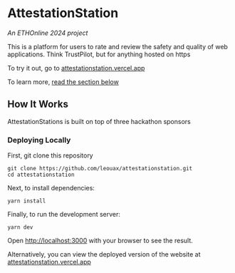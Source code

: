 # AttestationStation

*An ETHOnline 2024 project*

This is a platform for users to rate and review the safety and quality of web applications. Think TrustPilot, but for anything hosted on https

To try it out, go to [attestationstation.vercel.app](https://attestationstation.vercel.app)

To learn more, [read the section below](#how-it-works)


## How It Works

AttestationStations is built on top of three hackathon sponsors 

### Deploying Locally 

First, git clone this repository

```
git clone https://github.com/leouax/attestationstation.git
cd attestationstation
```

Next, to install dependencies:

```
yarn install
```

Finally, to run the development server:

```
yarn dev
```

Open [http://localhost:3000](http://localhost:3000) with your browser to see the result.

Alternatively, you can view the deployed version of the website at [attestationstation.vercel.app](https://www.attestationstation.vercel.app)

